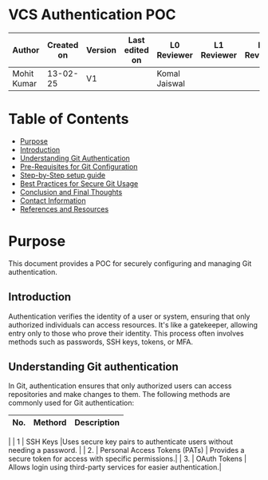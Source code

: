 
# VCS Authentication POC

| **Author** | **Created on** | **Version** | **Last edited on** | **L0 Reviewer** |**L1 Reviewer** |**L2 Reviewer** |
|------------|----------------|-------------------|---------------------|----------|----------|----------|
| Mohit Kumar  | 13-02-25    | V1  |            | Komal Jaiswal | |


# Table of Contents

- [Purpose](#Purpose)
- [Introduction](#introduction)  
- [Understanding Git Authentication](#understanding-git-authentication)  
- [Pre-Requisites for Git Configuration](#pre-requisites-for-git-configuration)  
- [Step-by-Step setup guide](#setting-up-git-authentication)  
- [Best Practices for Secure Git Usage](#best-practices-for-secure-git-usage)  
- [Conclusion and Final Thoughts](#conclusion-and-final-thoughts)  
- [Contact Information](#contact-information)  
- [References and Resources](#references-and-resources)  


# Purpose
This document provides a POC for securely configuring and managing Git authentication.

## Introduction
Authentication verifies the identity of a user or system, ensuring that only authorized individuals can access resources. It's like a gatekeeper, allowing entry only to those who prove their identity. This process often involves methods such as passwords, SSH keys, tokens, or MFA.


## Understanding Git authentication
In Git, authentication ensures that only authorized users can access repositories and make changes to them. The following methods are commonly used for Git authentication:

| No. | Methord   | Description                                                                                                     |
|-----|-----------------------|-----------------------------------------------------------------------------------------------------------------|
| 
| 1  | 	SSH Keys |Uses secure key pairs to authenticate users without needing a password. |
| 2.  |   Personal Access Tokens (PATs) |  Provides a secure token for access with specific permissions.|
| 3.  |  	OAuth Tokens  |  Allows login using third-party services for easier authentication.|
